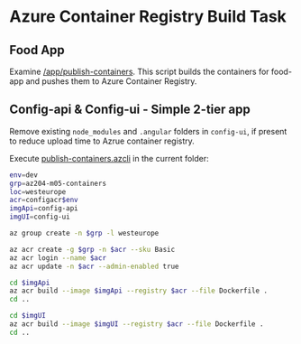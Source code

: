 # Azure Container Registry Build Task

## Food App

Examine [/app/publish-containers](/app/publish-containers.azcli). This script builds the containers for food-app and pushes them to Azure Container Registry.

## Config-api & Config-ui - Simple 2-tier app
Remove existing `node_modules` and `.angular` folders in `config-ui`, if present to reduce upload time to Azrue container registry.

Execute [publish-containers.azcli](publish-containers.azcli) in the current folder:

```bash
env=dev
grp=az204-m05-containers
loc=westeurope
acr=configacr$env
imgApi=config-api
imgUI=config-ui

az group create -n $grp -l westeurope

az acr create -g $grp -n $acr --sku Basic
az acr login --name $acr
az acr update -n $acr --admin-enabled true

cd $imgApi
az acr build --image $imgApi --registry $acr --file Dockerfile .
cd ..

cd $imgUI
az acr build --image $imgUI --registry $acr --file Dockerfile .
cd ..
```